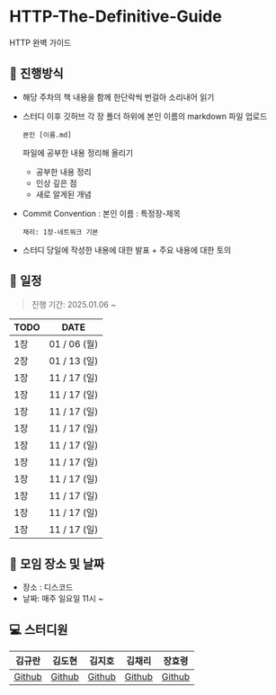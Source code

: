 # HTTP-The-Definitive-Guide
HTTP 완벽 가이드

## 💫 진행방식

- 해당 주차의 책 내용을 함께 한단락씩 번걸아 소리내어 읽기 

- 스터디 이후 깃허브 각 장 폴더 하위에 본인 이름의 markdown 파일 업로드

  ```
  본인 [이름.md]
  ```

  파일에 공부한 내용 정리해 올리기

  - 공부한 내용 정리
  - 인상 깊은 점
  - 새로 알게된 개념

- Commit Convention : 본인 이름 : 특정장-제목

  ``` 
  채리: 1장-네트워크 기본
  ```

- 스터디 당일에 작성한 내용에 대한 발표 + 주요 내용에 대한 토의



## 📅 일정

> 진행 기간: 2025.01.06 ~ 

| TODO               | DATE         |
| ------------------ | ------------ |
| 1장                | 01 / 06 (월) |
| 2장                | 01 / 13 (일) |
| 1장                | 11 / 17 (일) |
| 1장                | 11 / 17 (일) |
| 1장                | 11 / 17 (일) |
| 1장                | 11 / 17 (일) |
| 1장                | 11 / 17 (일) |
| 1장                | 11 / 17 (일) |
| 1장                | 11 / 17 (일) |
| 1장                | 11 / 17 (일) |
| 1장                | 11 / 17 (일) |
| 1장                | 11 / 17 (일) |



## 📌 모임 장소 및 날짜

- 장소 : 디스코드
- 날짜: 매주 일요일 11시 ~ 




## 💻 스터디원

| 김규란                                | 김도현                             | 김지호                                 | 김채리                                       | 장효령 |
| ------------------------------------- | ---------------------------------- | -------------------------------------- | --------------------------------------- | ---------------------------------------  |
| [Github](https://github.com/gyulhana) | [Github](https://github.com/DOACT) | [Github](https://github.com/JEEEEEEHO) | [Github](https://github.com/cherry2250) | [Github](https://github.com/hyo-ryeong)  |


